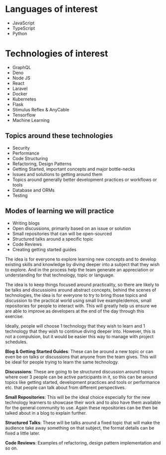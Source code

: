# Languages of interest

- JavaScript
- TypeScript
- Python

# Technologies of interest

- GraphQL
- Deno
- Node JS
- React
- Laravel
- Docker
- Kubernetes
- Flask
- Stimulus Reflex & AnyCable
- Tensorflow
- Machine Learning

## Topics around these technologies

- Security
- Performance
- Code Structuring
- Refactoring, Design Patterns
- Getting Started, important concepts and major bottle-necks
- Issues and solutions to getting around them
- Topics around generally better development practices or workflows or tools
- Database and ORMs
- Testing

## Modes of learning we will practice

- Writing blogs
- Open discussions, primarily based on an issue or solution
- Small repositories that can will be open-sourced
- Structured talks around a specific topic
- Code Reviews
- Creating getting started guides

The idea is for everyone to explore learning new concepts and to develop existing skills and knowledge by diving deeper into a subject that they wish to explore. And in the process help the team generate an appreciation or understanding for that technology, topic or language.

The idea is to keep things focused around practicality, so there are likely to be talks and discussioins around abstract concepts, behind the scenes of technologies, the idea is for everyone to try to bring those topics and discussion to the practical world using small live example/demos, small repositories for people to interact with. This will greatly help us ensure we are able to improve as developers at the end of the day through this exercise.

Ideally, people will choose 1 technology that they wish to learn and 1 technology that they wish to continue diving deeper into. However, this is not a compulsion, but it would be easier this way to manage with project schedules.

**Blog & Getting Started Guides**: These can be around a new topic or can even be on talks or discussions that anyone from the team gives. This will be ideal for people trying to learn the same technology.

**Discussions**: These are going to be structured discussion around topics where over 3 people can be active participants in it, so this can be around topics like getting started, development practices and tools or performance etc. that people can talk about from different perspectives.

**Small Repositories**: This will be the ideal choice especially for the new technology learners to showcase their work and to also have them available for the general community to use. Again these repositories can be then be talked about in a blog to explain further.

**Structured Talks**: These will be talks around a fixed topic that will make the audience take away something on that subject, the format details can be fixed a little later.

**Code Reviews**: Examples of refactoring, design pattern implementation and so on.
